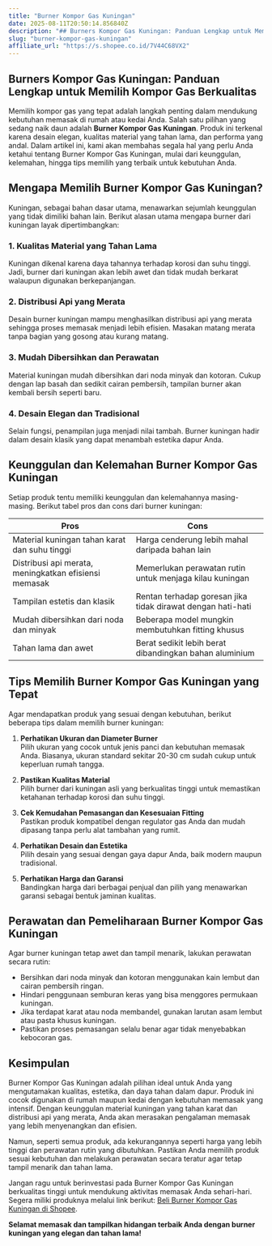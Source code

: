 ```yaml
---
title: "Burner Kompor Gas Kuningan"
date: 2025-08-11T20:50:14.856840Z
description: "## Burners Kompor Gas Kuningan: Panduan Lengkap untuk Memilih Kompor Gas Berkualitas..."
slug: "burner-kompor-gas-kuningan"
affiliate_url: "https://s.shopee.co.id/7V44C68VX2"
---
```

## Burners Kompor Gas Kuningan: Panduan Lengkap untuk Memilih Kompor Gas Berkualitas

Memilih kompor gas yang tepat adalah langkah penting dalam mendukung kebutuhan memasak di rumah atau kedai Anda. Salah satu pilihan yang sedang naik daun adalah **Burner Kompor Gas Kuningan**. Produk ini terkenal karena desain elegan, kualitas material yang tahan lama, dan performa yang andal. Dalam artikel ini, kami akan membahas segala hal yang perlu Anda ketahui tentang Burner Kompor Gas Kuningan, mulai dari keunggulan, kelemahan, hingga tips memilih yang terbaik untuk kebutuhan Anda.

## Mengapa Memilih Burner Kompor Gas Kuningan?

Kuningan, sebagai bahan dasar utama, menawarkan sejumlah keunggulan yang tidak dimiliki bahan lain. Berikut alasan utama mengapa burner dari kuningan layak dipertimbangkan:

### 1. Kualitas Material yang Tahan Lama
Kuningan dikenal karena daya tahannya terhadap korosi dan suhu tinggi. Jadi, burner dari kuningan akan lebih awet dan tidak mudah berkarat walaupun digunakan berkepanjangan.

### 2. Distribusi Api yang Merata
Desain burner kuningan mampu menghasilkan distribusi api yang merata sehingga proses memasak menjadi lebih efisien. Masakan matang merata tanpa bagian yang gosong atau kurang matang.

### 3. Mudah Dibersihkan dan Perawatan
Material kuningan mudah dibersihkan dari noda minyak dan kotoran. Cukup dengan lap basah dan sedikit cairan pembersih, tampilan burner akan kembali bersih seperti baru.

### 4. Desain Elegan dan Tradisional
Selain fungsi, penampilan juga menjadi nilai tambah. Burner kuningan hadir dalam desain klasik yang dapat menambah estetika dapur Anda.

## Keunggulan dan Kelemahan Burner Kompor Gas Kuningan

Setiap produk tentu memiliki keunggulan dan kelemahannya masing-masing. Berikut tabel pros dan cons dari burner kuningan:

| **Pros**                                            | **Cons**                                               |
|------------------------------------------------------|---------------------------------------------------------|
| Material kuningan tahan karat dan suhu tinggi       | Harga cenderung lebih mahal daripada bahan lain       |
| Distribusi api merata, meningkatkan efisiensi memasak | Memerlukan perawatan rutin untuk menjaga kilau kuningan |
| Tampilan estetis dan klasik                          | Rentan terhadap goresan jika tidak dirawat dengan hati-hati |
| Mudah dibersihkan dari noda dan minyak             | Beberapa model mungkin membutuhkan fitting khusus   |
| Tahan lama dan awet                                | Berat sedikit lebih berat dibandingkan bahan aluminium |

## Tips Memilih Burner Kompor Gas Kuningan yang Tepat

Agar mendapatkan produk yang sesuai dengan kebutuhan, berikut beberapa tips dalam memilih burner kuningan:

1. **Perhatikan Ukuran dan Diameter Burner**  
   Pilih ukuran yang cocok untuk jenis panci dan kebutuhan memasak Anda. Biasanya, ukuran standard sekitar 20-30 cm sudah cukup untuk keperluan rumah tangga.

2. **Pastikan Kualitas Material**  
   Pilih burner dari kuningan asli yang berkualitas tinggi untuk memastikan ketahanan terhadap korosi dan suhu tinggi.

3. **Cek Kemudahan Pemasangan dan Kesesuaian Fitting**  
   Pastikan produk kompatibel dengan regulator gas Anda dan mudah dipasang tanpa perlu alat tambahan yang rumit.

4. **Perhatikan Desain dan Estetika**  
   Pilih desain yang sesuai dengan gaya dapur Anda, baik modern maupun tradisional.

5. **Perhatikan Harga dan Garansi**  
   Bandingkan harga dari berbagai penjual dan pilih yang menawarkan garansi sebagai bentuk jaminan kualitas.

## Perawatan dan Pemeliharaan Burner Kompor Gas Kuningan

Agar burner kuningan tetap awet dan tampil menarik, lakukan perawatan secara rutin:

- Bersihkan dari noda minyak dan kotoran menggunakan kain lembut dan cairan pembersih ringan.
- Hindari penggunaan semburan keras yang bisa menggores permukaan kuningan.
- Jika terdapat karat atau noda membandel, gunakan larutan asam lembut atau pasta khusus kuningan.
- Pastikan proses pemasangan selalu benar agar tidak menyebabkan kebocoran gas.

## Kesimpulan

Burner Kompor Gas Kuningan adalah pilihan ideal untuk Anda yang mengutamakan kualitas, estetika, dan daya tahan dalam dapur. Produk ini cocok digunakan di rumah maupun kedai dengan kebutuhan memasak yang intensif. Dengan keunggulan material kuningan yang tahan karat dan distribusi api yang merata, Anda akan merasakan pengalaman memasak yang lebih menyenangkan dan efisien.

Namun, seperti semua produk, ada kekurangannya seperti harga yang lebih tinggi dan perawatan rutin yang dibutuhkan. Pastikan Anda memilih produk sesuai kebutuhan dan melakukan perawatan secara teratur agar tetap tampil menarik dan tahan lama.

Jangan ragu untuk berinvestasi pada Burner Kompor Gas Kuningan berkualitas tinggi untuk mendukung aktivitas memasak Anda sehari-hari. Segera miliki produknya melalui link berikut: [Beli Burner Kompor Gas Kuningan di Shopee](https://s.shopee.co.id/7V44C68VX2).

**Selamat memasak dan tampilkan hidangan terbaik Anda dengan burner kuningan yang elegan dan tahan lama!**